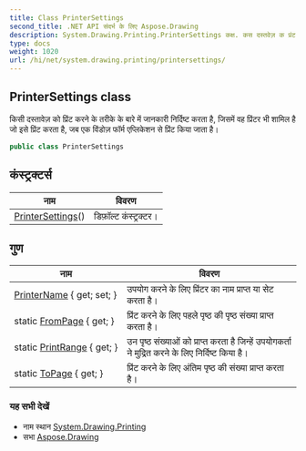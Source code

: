 ```yaml
---
title: Class PrinterSettings
second_title: .NET API संदर्भ के लिए Aspose.Drawing
description: System.Drawing.Printing.PrinterSettings कक्ष. कस दस्तवेज़ क प्रंट करने के तरके के बरे में जनकर नर्दष्ट करत है जसमें वह प्रंटर भ शमल है ज इसे प्रंट करत है जब एक वंडज़ फर्म एप्लकेशन से प्रंट कय जत है
type: docs
weight: 1020
url: /hi/net/system.drawing.printing/printersettings/
---
```

## PrinterSettings class

किसी दस्तावेज़ को प्रिंट करने के तरीके के बारे में जानकारी निर्दिष्ट करता है, जिसमें वह प्रिंटर भी शामिल है जो इसे प्रिंट करता है, जब एक विंडोज़ फॉर्म एप्लिकेशन से प्रिंट किया जाता है।

```csharp
public class PrinterSettings
```

## कंस्ट्रक्टर्स

| नाम | विवरण |
| --- | --- |
| [PrinterSettings](printersettings/)() | डिफ़ॉल्ट कंस्ट्रक्टर। |

## गुण

| नाम | विवरण |
| --- | --- |
| [PrinterName](../../system.drawing.printing/printersettings/printername/) { get; set; } | उपयोग करने के लिए प्रिंटर का नाम प्राप्त या सेट करता है। |
| static [FromPage](../../system.drawing.printing/printersettings/frompage/) { get; } | प्रिंट करने के लिए पहले पृष्ठ की पृष्ठ संख्या प्राप्त करता है। |
| static [PrintRange](../../system.drawing.printing/printersettings/printrange/) { get; } | उन पृष्ठ संख्याओं को प्राप्त करता है जिन्हें उपयोगकर्ता ने मुद्रित करने के लिए निर्दिष्ट किया है। |
| static [ToPage](../../system.drawing.printing/printersettings/topage/) { get; } | प्रिंट करने के लिए अंतिम पृष्ठ की संख्या प्राप्त करता है। |

### यह सभी देखें

* नाम स्थान [System.Drawing.Printing](../../system.drawing.printing/)
* सभा [Aspose.Drawing](../../)


